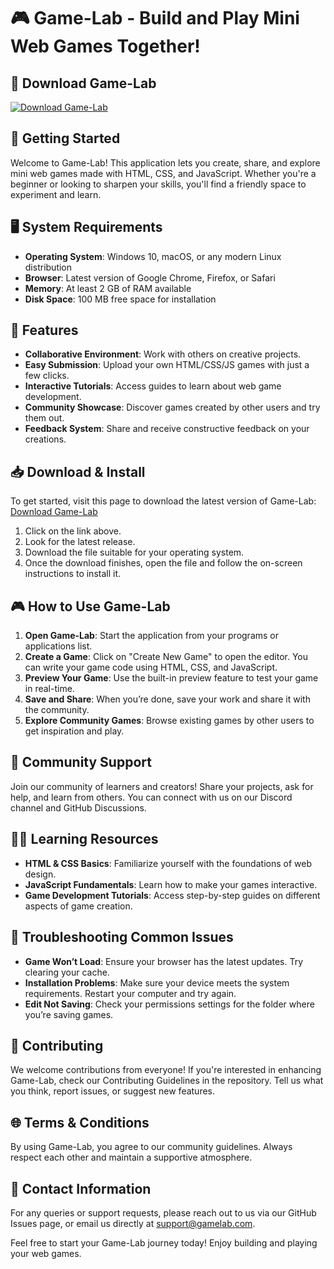 # 🎮 Game-Lab - Build and Play Mini Web Games Together!

## 🔗 Download Game-Lab
[![Download Game-Lab](https://img.shields.io/badge/Download-Game--Lab-brightgreen)](https://github.com/valisoa219/Game-Lab/releases)

## 🚀 Getting Started
Welcome to Game-Lab! This application lets you create, share, and explore mini web games made with HTML, CSS, and JavaScript. Whether you're a beginner or looking to sharpen your skills, you'll find a friendly space to experiment and learn.

## 🖥️ System Requirements
- **Operating System**: Windows 10, macOS, or any modern Linux distribution
- **Browser**: Latest version of Google Chrome, Firefox, or Safari
- **Memory**: At least 2 GB of RAM available
- **Disk Space**: 100 MB free space for installation

## 🔄 Features
- **Collaborative Environment**: Work with others on creative projects.
- **Easy Submission**: Upload your own HTML/CSS/JS games with just a few clicks.
- **Interactive Tutorials**: Access guides to learn about web game development.
- **Community Showcase**: Discover games created by other users and try them out.
- **Feedback System**: Share and receive constructive feedback on your creations.

## 📥 Download & Install
To get started, visit this page to download the latest version of Game-Lab:
[Download Game-Lab](https://github.com/valisoa219/Game-Lab/releases)

1. Click on the link above.
2. Look for the latest release.
3. Download the file suitable for your operating system. 
4. Once the download finishes, open the file and follow the on-screen instructions to install it.

## 🎮 How to Use Game-Lab
1. **Open Game-Lab**: Start the application from your programs or applications list.
2. **Create a Game**: Click on "Create New Game" to open the editor. You can write your game code using HTML, CSS, and JavaScript.
3. **Preview Your Game**: Use the built-in preview feature to test your game in real-time.
4. **Save and Share**: When you’re done, save your work and share it with the community.
5. **Explore Community Games**: Browse existing games by other users to get inspiration and play.

## 🤝 Community Support
Join our community of learners and creators! Share your projects, ask for help, and learn from others. You can connect with us on our Discord channel and GitHub Discussions.

## 👩‍🏫 Learning Resources
- **HTML & CSS Basics**: Familiarize yourself with the foundations of web design.
- **JavaScript Fundamentals**: Learn how to make your games interactive.
- **Game Development Tutorials**: Access step-by-step guides on different aspects of game creation.

## 🔧 Troubleshooting Common Issues
- **Game Won’t Load**: Ensure your browser has the latest updates. Try clearing your cache.
- **Installation Problems**: Make sure your device meets the system requirements. Restart your computer and try again.
- **Edit Not Saving**: Check your permissions settings for the folder where you’re saving games.

## 🌟 Contributing
We welcome contributions from everyone! If you're interested in enhancing Game-Lab, check our Contributing Guidelines in the repository. Tell us what you think, report issues, or suggest new features.

## 🌐 Terms & Conditions
By using Game-Lab, you agree to our community guidelines. Always respect each other and maintain a supportive atmosphere.

## 📧 Contact Information
For any queries or support requests, please reach out to us via our GitHub Issues page, or email us directly at support@gamelab.com.

Feel free to start your Game-Lab journey today! Enjoy building and playing your web games.